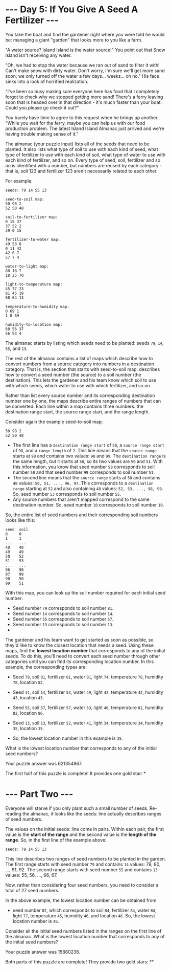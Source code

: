# --- Day 5: If You Give A Seed A Fertilizer ---

You take the boat and find the gardener right where you were told he would be: managing a giant "garden" that looks more
to you like a farm.

"A water source? Island Island is the water source!" You point out that Snow Island isn't receiving any water.

"Oh, we had to stop the water because we ran out of sand to filter it with! Can't make snow with dirty water. Don't
worry, I'm sure we'll get more sand soon; we only turned off the water a few days... weeks... oh no." His face sinks
into a look of horrified realization.

"I've been so busy making sure everyone here has food that I completely forgot to check why we stopped getting more
sand! There's a ferry leaving soon that is headed over in that direction - it's much faster than your boat. Could you
please go check it out?"

You barely have time to agree to this request when he brings up another. "While you wait for the ferry, maybe you can
help us with our food production problem. The latest Island Island Almanac just arrived and we're having trouble making
sense of it."

The almanac (your puzzle input) lists all of the seeds that need to be planted. It also lists what type of soil to use
with each kind of seed, what type of fertilizer to use with each kind of soil, what type of water to use with each kind
of fertilizer, and so on. Every type of seed, soil, fertilizer and so on is identified with a number, but numbers are
reused by each category - that is, soil 123 and fertilizer 123 aren't necessarily related to each other.

For example:

```
seeds: 79 14 55 13

seed-to-soil map:
50 98 2
52 50 48

soil-to-fertilizer map:
0 15 37
37 52 2
39 0 15

fertilizer-to-water map:
49 53 8
0 11 42
42 0 7
57 7 4

water-to-light map:
88 18 7
18 25 70

light-to-temperature map:
45 77 23
81 45 19
68 64 13

temperature-to-humidity map:
0 69 1
1 0 69

humidity-to-location map:
60 56 37
56 93 4
```

The almanac starts by listing which seeds need to be planted: seeds `79`, `14`, `55`, and `13`.

The rest of the almanac contains a list of maps which describe how to convert numbers from a source category into
numbers in a destination category. That is, the section that starts with seed-to-soil map: describes how to convert a
seed number (the source) to a soil number (the destination). This lets the gardener and his team know which soil to use
with which seeds, which water to use with which fertilizer, and so on.

Rather than list every source number and its corresponding destination number one by one, the maps describe entire
ranges of numbers that can be converted. Each line within a map contains three numbers: the destination range start, the
source range start, and the range length.

Consider again the example seed-to-soil map:

```
50 98 2
52 50 48
```

- The first line has a `destination range start` of `50`, a `source range start` of `98`, and a `range length` of `2`.
  This line means that the `source range` starts at `98` and contains two values: `98` and `99`. The `destination range`
  is the same length, but it starts at `50`, so its two values are `50` and `51`. With this information, you know that
  seed number `98` corresponds to soil number `50` and that seed number `99` corresponds to soil number `51`.
- The second line means that the `source range` starts at `50` and contains `48` values: `50, 51, ..., 96, 97`. This
  corresponds to a `destination range` starting at `52` and also containing `48` values: `52, 53, ..., 98, 99`. So, seed
  number `53` corresponds to soil number `55`.
- Any source numbers that aren't mapped correspond to the same destination number. So, seed number `10` corresponds to
  soil number `10`.

So, the entire list of seed numbers and their corresponding soil numbers looks like this:

```
seed  soil
0     0
1     1
...   ...
48    48
49    49
50    52
51    53
...   ...
96    98
97    99
98    50
99    51
```

With this map, you can look up the soil number required for each initial seed number:

- Seed number `79` corresponds to soil number `81`.
- Seed number `14` corresponds to soil number `14`.
- Seed number `55` corresponds to soil number `57`.
- Seed number `13` corresponds to soil number `13`.
-

The gardener and his team want to get started as soon as possible, so they'd like to know the closest location that
needs a seed. Using these maps, find the **lowest location number** that corresponds to any of the initial seeds. To do
this, you'll need to convert each seed number through other categories until you can find its corresponding location
number. In this example, the corresponding types are:

- Seed `79`, soil `81`, fertilizer `81`, water `81`, light `74`, temperature `78`, humidity `78`, location `82`.
- Seed `14`, soil `14`, fertilizer `53`, water `49`, light `42`, temperature `42`, humidity `43`, location `43`.
- Seed `55`, soil `57`, fertilizer `57`, water `53`, light `46`, temperature `82`, humidity `82`, location `86`.
- Seed `13`, soil `13`, fertilizer `52`, water `41`, light `34`, temperature `34`, humidity `35`, location `35`.

- So, the lowest location number in this example is `35`.

What is the lowest location number that corresponds to any of the initial seed numbers?

Your puzzle answer was 621354867.

The first half of this puzzle is complete! It provides one gold star: *

# --- Part Two ---

Everyone will starve if you only plant such a small number of seeds. Re-reading the almanac, it looks like the seeds:
line actually describes ranges of seed numbers.

The values on the initial seeds: line come in pairs. Within each pair, the first value is the **start of the range** and
the second value is the **length of the range**. So, in the first line of the example above:

```
seeds: 79 14 55 13
```

This line describes two ranges of seed numbers to be planted in the garden. The first range starts with seed number `79`
and contains `14` values: 79, 80, ..., 91, 92. The second range starts with seed number `55` and contains `13` values:
55, 56, ..., 66, 67.

Now, rather than considering four seed numbers, you need to consider a total of 27 seed numbers.

In the above example, the lowest location number can be obtained from

- seed number `82`, which corresponds to soil `84`, fertilizer `84`, water `84`, light `77`, temperature `45`,
  humidity `46`, and location `46`. So, the lowest location number is `46`.

Consider all the initial seed numbers listed in the ranges on the first line of the almanac. What is the lowest location
number that corresponds to any of the initial seed numbers?

Your puzzle answer was 15880236.

Both parts of this puzzle are complete! They provide two gold stars: **
